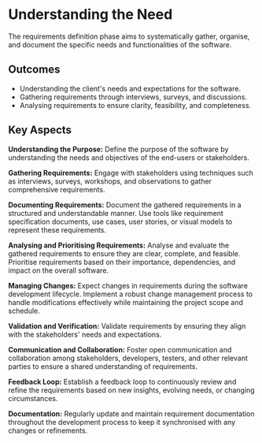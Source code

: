 # **Understanding the Need**

The requirements definition phase aims to systematically gather, organise, and document the specific needs and functionalities of the software.

## **Outcomes**
- Understanding the client's needs and expectations for the software.
- Gathering requirements through interviews, surveys, and discussions.
- Analysing requirements to ensure clarity, feasibility, and completeness.

## **Key Aspects**
**Understanding the Purpose:** Define the purpose of the software by understanding the needs and objectives of the end-users or stakeholders.

**Gathering Requirements:** Engage with stakeholders using techniques such as interviews, surveys, workshops, and observations to gather comprehensive requirements.

**Documenting Requirements:** Document the gathered requirements in a structured and understandable manner. Use tools like requirement specification documents, use cases, user stories, or visual models to represent these requirements.

**Analysing and Prioritising Requirements:** Analyse and evaluate the gathered requirements to ensure they are clear, complete, and feasible. Prioritise requirements based on their importance, dependencies, and impact on the overall software.

**Managing Changes:** Expect changes in requirements during the software development lifecycle. Implement a robust change management process to handle modifications effectively while maintaining the project scope and schedule.

**Validation and Verification:** Validate requirements by ensuring they align with the stakeholders' needs and expectations.

**Communication and Collaboration:** Foster open communication and collaboration among stakeholders, developers, testers, and other relevant parties to ensure a shared understanding of requirements.

**Feedback Loop:** Establish a feedback loop to continuously review and refine the requirements based on new insights, evolving needs, or changing circumstances.

**Documentation:** Regularly update and maintain requirement documentation throughout the development process to keep it synchronised with any changes or refinements.